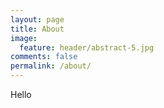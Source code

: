 ```yaml
---
layout: page
title: About
image:
  feature: header/abstract-5.jpg
comments: false
permalink: /about/
---
```

Hello